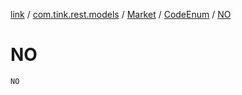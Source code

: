 [link](../../../index.md) / [com.tink.rest.models](../../index.md) / [Market](../index.md) / [CodeEnum](index.md) / [NO](./-n-o.md)

# NO

`NO`